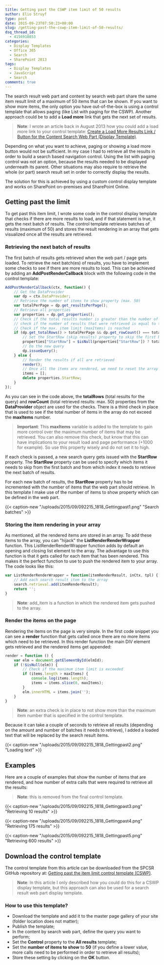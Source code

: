 ```yaml
---
title: Getting past the CSWP item limit of 50 results
author: Elio Struyf
type: post
date: 2015-09-23T07:50:23+00:00
slug: /getting-past-the-cswp-item-limit-of-50-results/
dsq_thread_id:
  - 4156910853
categories:
  - Display Templates
  - Office 365
  - Search
  - SharePoint 2013
tags:
  - Display Templates
  - JavaScript
  - Search
comments: true
---
```


The search result web part and content by search web part share the same item result limit of a maximum of 50 items that can be shown. If you want to show more items, the only option you have out-of-the-box is using a control template that allows paging (like List with paging for the CSWP). Another approach could be to add a **Load more** link that gets the next set of results.

> **Note**: I wrote an article back in August 2013 how you could add a load more link to your control template: [Create a Load More Results Link / Button for the Content Search Web Part (Display Template)](https://www.eliostruyf.com/create-a-load-more-results-link-button-for-the-content-search-web-part/).

Depending on what you want to achieve, paging or showing a load more button would not be sufficient. In my case I had to retrieve all the results in order to build a search based navigation control. Using the list with paging control was not an option, because the results needed to be displayed underneath its parent. Other situations may also require to retrieve the whole (or part) search result set in order to correctly display the results.

The solution for this is achieved by using a custom control display template and works on SharePoint on-premises and SharePoint Online.

## Getting past the limit

To get past this item limit, I wrote some code in the control display template that checks if there are more results to load, and if that statement is true, it gets the next batch of results. The control template retrieves batches of results (maximum of 50) and stores the result rendering in an array that gets visualized once all the results are retrieved.

### Retrieving the next batch of results

The first batch of results gets retrieved when the web part / page gets loaded. To retrieve the next batch(es) of results, you have to implement some checks to see if there are more results to load. This can be achieved by adding an **AddPostRenderCallback** block with the following code in the control template:

```javascript
AddPostRenderCallback(ctx, function() {
    // Get the DataProvider
    var dp = ctx.DataProvider;
    // Retrieve the number of items to show property (max. 50)
    var totalPerPage = dp.get_resultsPerPage();
    // Retrieve all properties
    var properties = dp.get_properties();
    // Check if the total results number is greater than the number of results that can be displayed max. of 50
    // check if the number of results that were retrieved is equal to the number to show
    // Check if the max. item limit (maxItems) is reached
    if (dp.get_totalRows() > totalPerPage && dp.get_rowCount() === totalPerPage && items.length < maxItems) {
        // Set the StartRow (skip results) property to skip the first batch
        properties["StartRow"] = $isNull(properties["StartRow"]) ? totalPerPage : properties["StartRow"] + totalPerPage;
        // Do the new query
        dp.issueQuery();
    } else {
        // Render the results if all are retrieved
        render();
        // Once all the items are rendered, we need to reset the array and delete the StartRow property
        items = [];
        delete properties.StartRow;
    }
});
```

As you can see in the code above, the **totalRows** (total results for the query) and **rowCount** (total retrieved results: max. 50) properties from the **DataProvider** object are used for the checks. There is a third check in place that is used to see if the total number of items in the array do not exceed the **maxItems** number.

> **Important**: This **maxItems** variable is added to the template to gain more control over the maximum number of items that may be retrieved. You can also remove this check, but know that this can have implications to your result load and page performance (+1000 for example). So use this property wisely and do not set it to high.

If each check is passed, a new search query gets issued with the **StartRow** property. The **StartRow** property can be used to specify which items it needs to skip from the first batch and from which index it needs to retrieve the next batch of results.

For each new batch of results, the **StartRow** property has to be incremented with the number of items that the web part should retrieve. In this template I make use of the number of items to show property which can be defined in the web part.

{{< caption-new "/uploads/2015/09/092215_1818_Gettingpast1.png" "Search batches" >}}

### Storing the item rendering in your array

As mentioned, all the rendered items are stored in an array. To add these items to the array, you can "hijack" the **ListRenderRenderWrapper** function. This ListRenderRenderWrapper function adds by default an opening and closing list element to the array. The advantage to use this function is that it gets called for each item that has been rendered. This makes it the perfect function to use to push the rendered item to your array. The code looks like this:

```javascript
var ListRenderRenderWrapper = function(itemRenderResult, inCtx, tpl) {
    // Add each search result item to the array
    search.retrieval.add(itemRenderResult);
    return '';
}
```

> **Note**: add_item is a function in which the rendered item gets pushed to the array.

### Render the items on the page

Rendering the items on the page is very simple. In the first code snippet you can see a **render** function that gets called once there are no more items which need to be retrieved. In this render function the main DIV element gets retrieved and the rendered items get appended:

```javascript
render = function () {
    var elm = document.getElementById(elmId);
    if (!$isNull(elm)) {
        // Check if the maximum item limit is exceeded 
        if (items.length > maxItems) {
            console.log(items.length);
            items = items.slice(0, maxItems);
        }
        elm.innerHTML = items.join('');
    }
}

```

> **Note**: an extra check is in place to not show more than the maximum item number that is specified in the control template.

Because it can take a couple of seconds to retrieve all results (depending on the amount and number of batches it needs to retrieve), I added a loaded text that will be replaced by the search result items.

{{< caption-new "/uploads/2015/09/092215_1818_Gettingpast2.png" "Loading text" >}}

## Examples

Here are a couple of examples that show the number of items that are rendered, and how number of extra calls that were required to retrieve all the results:

> **Note**: this is removed from the final control template.

{{< caption-new "/uploads/2015/09/092215_1818_Gettingpast3.png" "Retrieving 10 results" >}}

{{< caption-new "/uploads/2015/09/092215_1818_Gettingpast4.png" "Retrieving 175 results" >}}

{{< caption-new "/uploads/2015/09/092215_1818_Gettingpast5.png" "Retrieving 600 results" >}}

## Download the control template

The control template from this article can be downloaded from the SPCSR GitHub repository at: [Getting past the item limit control template (CSWP)](https://github.com/SPCSR/DisplayTemplates/tree/master/Search%20Display%20Templates/Getting%20past%20the%20item%20limit%20control%20template%20(CSWP)).

> **Note**: In this article I only described how you could do this for a CSWP display template, but this approach can also be used for a search result web part display template.

### How to use this template?

*   Download the template and add it to the master page gallery of your site (folder location does not matter);
*   Publish the template;
*   In the content by search web part, define the query you want to perform;
*   Set the **Control** property to the **All results** template;
*   Set the **number of items to show** to **50** (if you define a lower value, more calls need to be performed in order to retrieve all results);
*   Store these setting by clicking on the **OK** button.